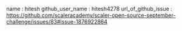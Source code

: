 name : hitesh
github_user_name : hitesh4278
url_of_github_issue : https://github.com/scaleracademy/scaler-open-source-september-challenge/issues/83#issue-1876922864